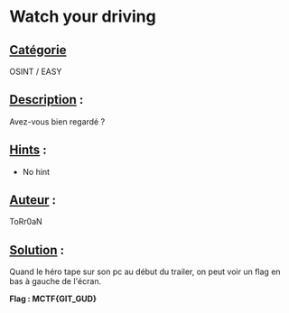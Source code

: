 # **Watch your driving**
## <u>**Catégorie**</u>

OSINT / EASY

## <u>**Description**</u> :

Avez-vous bien regardé ?

## <u>**Hints**</u> :

- No hint

## <u>**Auteur**</u> :

ToRr0aN

## <u>Solution</u> :

Quand le héro tape sur son pc au début du trailer, on peut voir un flag en bas à gauche de l'écran.

**Flag : MCTF{GIT_GUD}**
